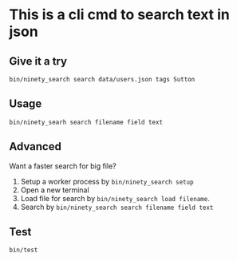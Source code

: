 # This is a cli cmd to search text in json

## Give it a try

`bin/ninety_search search data/users.json tags Sutton`

## Usage

`bin/ninety_searh search filename field text`

## Advanced

Want a faster search for big file?

1. Setup a worker process by `bin/ninety_search setup`
2. Open a new terminal
3. Load file for search by `bin/ninety_search load filename`. 
4. Search by `bin/ninety_search search filename field text`

## Test

`bin/test`
